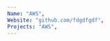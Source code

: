 ```yaml
--- 
Name: "AWS", 
Website: "github.com/fdgdfgdf", 
Projects: "AWS",
--- 
```

<!--lang:en--> 

<!--lang:es--] 

<!--lang:de--] 

<!--lang:fr--] 

<!--lang:pl--] 

<!--lang:uk--] 

[!--lang:*--> 